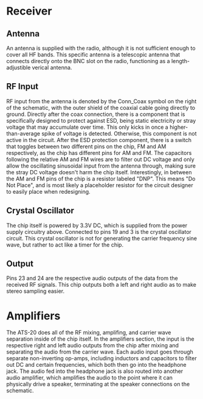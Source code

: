 # Receiver
## Antenna
An antenna is supplied with the radio, although it is not sufficient enough to cover all HF bands.
This specific antenna is a telescopic antenna that connects directly onto the BNC slot on the radio, functioning as a length-adjustible verical antenna.

## RF Input
RF input from the antenna is denoted by the Conn_Coax symbol on the right of the schematic, with the outer shield of the coaxial cable going directly to ground. 
Directly after the coax connection, there is a component that is specifically designed to protect against ESD, being static electricity or stray voltage that may accumulate over time. This only kicks in once a higher-than-average spike of voltage is detected. Otherwise, this component is not active in the circuit.
After the ESD protection component, there is a switch that toggles between two different pins on the chip, FM and AM respectively, as the chip has different pins for AM and FM. The capacitors following the relative AM and FM wires are to filter out DC voltage and only allow the oscillating sinusoidal input from the antenna through, making sure the stray DC voltage doesn't harm the chip itself.
Interestingly, in between the AM and FM pins of the chip is a resistor labeled "DNP". This means "Do Not Place", and is most likely a placeholder resistor for the circuit designer to easily place when redesigning. 

## Crystal Oscillator
The chip itself is powered by 3.3V DC, which is supplied from the power supply circuitry above.
Connected to pins 19 and 3 is the crystal oscillator circuit. This crystal oscillator is not for generating the carrier frequency sine wave, but rather to act like a timer for the chip.

## Output
Pins 23 and 24 are the respective audio outputs of the data from the received RF signals. This chip outputs both a left and right audio as to make stereo sampling easier.

# Amplifiers
The ATS-20 does all of the RF mixing, amplifing, and carrier wave separation inside of the chip itself.
In the amplifiers section, the input is the respective right and left audio outputs from the chip after mixing and separating the audio from the carrier wave. Each audio input goes through separate non-inverting op-amps, including inductors and capacitors to filter out DC and certain frequencies, which both then go into the headphone jack.
The audio fed into the headphone jack is also routed into another audio amplifier, which amplifies the audio to the point where it can physically drive a speaker, terminating at the speaker connections on the schematic.
